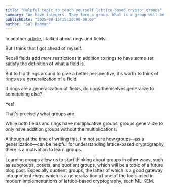 ```yaml
---
title: "Helpful topic to teach yourself lattice-based crypto: groups"
summary: "We have integers. They form a group. What is a group will be discussed in this article"
publishDate: "2025-09-15T15:20:00-08:00"
author: "Sal Rahman"
---
```


In another [article](https://blog.salrahman.com/posts/2025/09/fields-and-rings), I talked about rings and fields.

But I think that I got ahead of myself.

Recall fields add _more_ restrictions in addition to rings to have some set satisfy the definition of what a field is.

But to flip things around to give a better perspective, it's worth to think of rings as a generalization of a field.

If rings are a generalization of fields, do rings themselves generalize to sometehing else?

Yes!

That's precisely what groups are.

While both fields and rings have multiplicative groups, groups generalize to only have addition groups without the multiplications.

Although at the time of writing this, I'm not sure how groups—as a generlization—can be helpful for understanding lattice-based cryptography, there is a motivation to learn groups.

Learning groups allow us to start thinking about groups in other ways, such as subgroups, cosets, and quotient groups, which will be a topic of a future blog post. Especially quotient groups, the latter of which is a good gateway into quotient _rings_, which is a generalization of one of the tools used in modern implementations of lattice-based cryptography, such ML-KEM.
